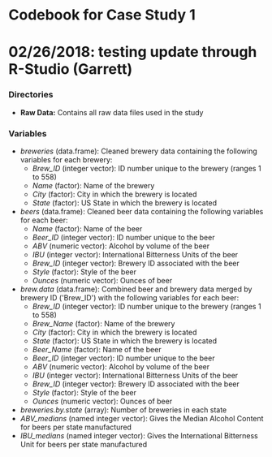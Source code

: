 # Codebook for Case Study 1
# 02/26/2018: testing update through R-Studio (Garrett)

### Directories
* **Raw Data:** Contains all raw data files used in the study

### Variables
* *breweries* (data.frame): Cleaned brewery data containing the following variables for each brewery:
  * *Brew_ID* (integer vector): ID number unique to the brewery (ranges 1 to 558)
  * *Name* (factor): Name of the brewery
  * *City* (factor): City in which the brewery is located
  * *State* (factor): US State in which the brewery is located
* *beers* (data.frame): Cleaned beer data containing the following variables for each beer:
  * *Name* (factor): Name of the beer
  * *Beer_ID* (integer vector): ID number unique to the beer
  * *ABV* (numeric vector): Alcohol by volume of the beer
  * *IBU* (integer vector): International Bitterness Units of the beer
  * *Brew_ID* (integer vector): Brewery ID associated with the beer
  * *Style* (factor): Style of the beer
  * *Ounces* (numeric vector): Ounces of beer
* *brew.data* (data.frame): Combined beer and brewery data merged by brewery ID ('Brew_ID') with the following variables for each beer:
  * *Brew_ID* (integer vector): ID number unique to the brewery (ranges 1 to 558)
  * *Brew_Name* (factor): Name of the brewery
  * *City* (factor): City in which the brewery is located
  * *State* (factor): US State in which the brewery is located
  * *Beer_Name* (factor): Name of the beer
  * *Beer_ID* (integer vector): ID number unique to the beer
  * *ABV* (numeric vector): Alcohol by volume of the beer
  * *IBU* (integer vector): International Bitterness Units of the beer
  * *Brew_ID* (integer vector): Brewery ID associated with the beer
  * *Style* (factor): Style of the beer
  * *Ounces* (numeric vector): Ounces of beer
* *breweries.by.state* (array): Number of breweries in each state
* *ABV_medians* (named integer vector): Gives the Median Alcohol Content for beers per state manufactured
* *IBU_medians* (named integer vector): Gives the International Bitterness Unit for beers per state manufactured
